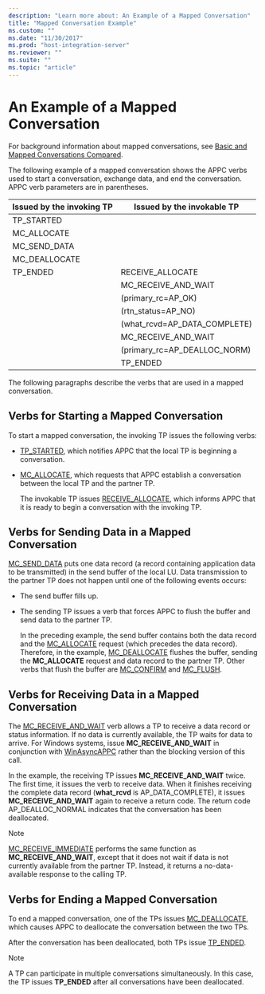```yaml
---
description: "Learn more about: An Example of a Mapped Conversation"
title: "Mapped Conversation Example"
ms.custom: ""
ms.date: "11/30/2017"
ms.prod: "host-integration-server"
ms.reviewer: ""
ms.suite: ""
ms.topic: "article"
---
```

# An Example of a Mapped Conversation
For background information about mapped conversations, see [Basic and Mapped Conversations Compared](../core/basic-and-mapped-conversations-compared2.md).  
  
 The following example of a mapped conversation shows the APPC verbs used to start a conversation, exchange data, and end the conversation. APPC verb parameters are in parentheses.  
  
|Issued by the invoking TP|Issued by the invokable TP|  
|-------------------------------|--------------------------------|  
|TP_STARTED||  
|MC_ALLOCATE||  
|MC_SEND_DATA||  
|MC_DEALLOCATE||  
|TP_ENDED|RECEIVE_ALLOCATE|  
||MC_RECEIVE_AND_WAIT|  
||(primary_rc=AP_OK)|  
||(rtn_status=AP_NO)|  
||(what_rcvd=AP_DATA_COMPLETE)|  
||MC_RECEIVE_AND_WAIT|  
||(primary_rc=AP_DEALLOC_NORM)|  
||TP_ENDED|  
  
 The following paragraphs describe the verbs that are used in a mapped conversation.  
  
## Verbs for Starting a Mapped Conversation  
 To start a mapped conversation, the invoking TP issues the following verbs:  
  
- [TP_STARTED](tp-started2.md), which notifies APPC that the local TP is beginning a conversation.  
  
- [MC_ALLOCATE](mc-allocate2.md), which requests that APPC establish a conversation between the local TP and the partner TP.  
  
  The invokable TP issues [RECEIVE_ALLOCATE](receive-allocate1.md), which informs APPC that it is ready to begin a conversation with the invoking TP.  
  
## Verbs for Sending Data in a Mapped Conversation  
 [MC_SEND_DATA](mc-send-data1.md) puts one data record (a record containing application data to be transmitted) in the send buffer of the local LU. Data transmission to the partner TP does not happen until one of the following events occurs:  
  
- The send buffer fills up.  
  
- The sending TP issues a verb that forces APPC to flush the buffer and send data to the partner TP.  
  
  In the preceding example, the send buffer contains both the data record and the [MC_ALLOCATE](./mc-allocate2.md) request (which precedes the data record). Therefore, in the example, [MC_DEALLOCATE](./mc-deallocate2.md) flushes the buffer, sending the **MC_ALLOCATE** request and data record to the partner TP. Other verbs that flush the buffer are [MC_CONFIRM](./mc-confirm2.md) and [MC_FLUSH](./mc-flush1.md).  
  
## Verbs for Receiving Data in a Mapped Conversation  
 The [MC_RECEIVE_AND_WAIT](./mc-receive-and-wait2.md) verb allows a TP to receive a data record or status information. If no data is currently available, the TP waits for data to arrive. For Windows systems, issue **MC_RECEIVE_AND_WAIT** in conjunction with [WinAsyncAPPC](./winasyncappc1.md) rather than the blocking version of this call.  
  
 In the example, the receiving TP issues **MC_RECEIVE_AND_WAIT** twice. The first time, it issues the verb to receive data. When it finishes receiving the complete data record (**what_rcvd** is AP_DATA_COMPLETE), it issues **MC_RECEIVE_AND_WAIT** again to receive a return code. The return code AP_DEALLOC_NORMAL indicates that the conversation has been deallocated.  
  
> [!NOTE]
>  [MC_RECEIVE_IMMEDIATE](./mc-receive-immediate2.md) performs the same function as **MC_RECEIVE_AND_WAIT**, except that it does not wait if data is not currently available from the partner TP. Instead, it returns a no-data-available response to the calling TP.  
  
## Verbs for Ending a Mapped Conversation  
 To end a mapped conversation, one of the TPs issues [MC_DEALLOCATE](./mc-deallocate2.md), which causes APPC to deallocate the conversation between the two TPs.  
  
 After the conversation has been deallocated, both TPs issue [TP_ENDED](./tp-ended1.md).  
  
> [!NOTE]
>  A TP can participate in multiple conversations simultaneously. In this case, the TP issues **TP_ENDED** after all conversations have been deallocated.
